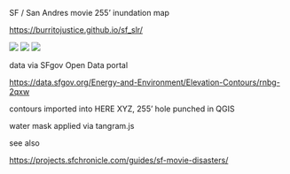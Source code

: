 SF / San Andres movie 255’ inundation map 

https://burritojustice.github.io/sf_slr/

![](https://github.com/burritojustice/sf_slr/blob/master/277CED82-1528-4080-A378-EC10A68B2F2F.jpeg)
![](https://github.com/burritojustice/sf_slr/blob/master/449CDCA5-5BBC-43FB-B851-BF1FB53597AD.jpeg)
![](https://github.com/burritojustice/sf_slr/blob/master/BF821121-187E-4D62-85BB-D64715DA368F.jpeg)

data via SFgov Open Data portal

https://data.sfgov.org/Energy-and-Environment/Elevation-Contours/rnbg-2qxw

contours imported into HERE XYZ, 255’ hole punched in QGIS

water mask applied via tangram.js

see also

https://projects.sfchronicle.com/guides/sf-movie-disasters/
